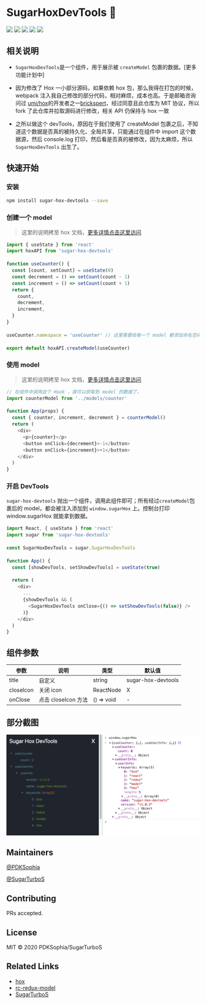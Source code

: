 # SugarHoxDevTools 👋

![](https://img.shields.io/npm/dependency-version/hox/peer/react?logo=react)
![](https://img.shields.io/npm/v/sugar-hox-devtools?logo=npm)
![](https://img.shields.io/badge/license-MIT-yellow.svg)
![](https://img.shields.io/badge/author-彭道宽-important.svg)
![](https://img.shields.io/badge/team-SugarTurboS-critical.svg)

## 相关说明

- `SugarHoxDevTools`是一个组件，用于展示被 `createModel` 包裹的数据。[更多功能计划中]

- 因为修改了 Hox 一小部分源码，如果依赖 hox 包，那么我得在打包的时候，webpack 注入我自己修改的部分代码，相对麻烦，成本也高。于是邮箱咨询问过 [umi/hox](https://github.com/umijs/hox)的开发者之一[brickspert](https://github.com/brickspert)，经过同意且此仓库为 MIT 协议，所以 fork 了此仓库并拉取源码进行修改，相关 API 仍保持与 hox 一致

- 之所以做这个 devTools，原因在于我们使用了 createModel 包裹之后，不知道这个数据是否真的被持久化、全局共享，只能通过在组件中 import 这个数据源，然后 console.log 打印，然后看是否真的被修改，因为太麻烦，所以 `SugarHoxDevTools` 出生了。

## 快速开始

### 安装

```bash
npm install sugar-hox-devtools --save
```

### 创建一个 model

> 这里的说明拷至 hox 文档，[更多详情点击这里访问](https://github.com/umijs/hox/blob/master/README-cn.md#%E5%88%9B%E5%BB%BA%E4%B8%80%E4%B8%AA-model)

```js
import { useState } from 'react'
import hoxAPI from 'sugar-hox-devtools'

function useCounter() {
  const [count, setCount] = useState(0)
  const decrement = () => setCount(count - 1)
  const increment = () => setCount(count + 1)
  return {
    count,
    decrement,
    increment,
  }
}

useCounter.namespace = 'useCounter' // 这里需要给每一个 model 都添加命名空间标识

export default hoxAPI.createModel(useCounter)
```

### 使用 model

> 这里的说明拷至 hox 文档，[更多详情点击这里访问](https://github.com/umijs/hox/blob/master/README-cn.md#%E4%BD%BF%E7%94%A8-model)

```js
// 在组件中调用这个 Hook ，就可以获取到 model 的数据了。
import counterModel from '../models/counter'

function App(props) {
  const { counter, increment, decrement } = counterModel()
  return (
    <div>
      <p>{counter}</p>
      <button onClick={decrement}>-1</button>
      <button onClick={increment}>+1</button>
    </div>
  )
}
```

### 开启 DevTools

`sugar-hox-devtools` 抛出一个组件，调用此组件即可；所有经过`createModel`包裹后的 model，都会被注入添加到 `window.sugarHox` 上。控制台打印 window.sugarHox 就能拿到数据。

```js
import React, { useState } from 'react'
import sugar from 'sugar-hox-devtools'

const SugarHoxDevTools = sugar.SugarHoxDevTools

function App() {
  const [showDevTools, setShowDevTools] = useState(true)

  return (
    <div>
      ...
      {showDevTools && (
        <SugarHoxDevTools onClose={() => setShowDevTools(false)} />
      )}
    </div>
  )
}
```

## 组件参数

| 参数      | 说明                | 类型       | 默认值             |
| --------- | ------------------- | ---------- | ------------------ |
| title     | 自定义              | string     | sugar-hox-devtools |
| closeIcon | 关闭 icon           | ReactNode  | X                  |
| onClose   | 点击 closeIcon 方法 | () => void | -                  |

## 部分截图

<img src="./assets/pic.png" width=800>

## Maintainers

[@PDKSophia](https://github.com/PDKSophia)

[@SugarTurboS](https://github.com/SugarTurboS)

## Contributing

PRs accepted.

## License

MIT © 2020 PDKSophia/SugarTurboS

## Related Links

- [hox](https://github.com/umijs/hox)
- [rc-redux-model](https://github.com/SugarTurboS/rc-redux-model)
- [SugarTurboS](https://github.com/SugarTurboS)
